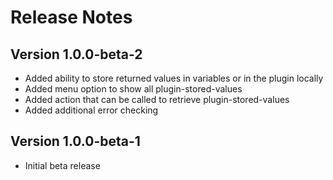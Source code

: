 Release Notes
==========

Version 1.0.0-beta-2
---------------
* Added ability to store returned values in variables or in the plugin locally
* Added menu option to show all plugin-stored-values
* Added action that can be called to retrieve plugin-stored-values
* Added additional error checking

Version 1.0.0-beta-1
---------------
* Initial beta release
